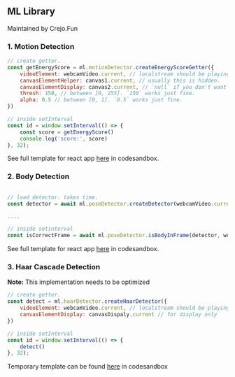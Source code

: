 ## ML Library

Maintained by Crejo.Fun

### 1. Motion Detection

```js
// create getter.
const getEnergyScore = ml.motionDetector.createEnergyScoreGetter({
    videoElement: webcamVideo.current, // localstream should be playing here
    canvasElementHelper: canvas1.current, // usually this is hidden.
    canvasElementDisplay: canvas2.current, // `null` if you don't want to do extra processing to display
    thresh: 150, // between [0, 255]. `150` works just fine.
    alpha: 0.5 // between [0, 1]. `0.5` works just fine.
})

// inside setInterval
const id = window.setInterval(() => {
    const score = getEnergyScore()
    console.log('score:', score)
}, 32);
```

See full template for react app [here](https://codesandbox.io/s/wispy-frost-lyx4p) in codesandbox.

### 2. Body Detection
```js

// load detector. takes time.
const detector = await ml.poseDetector.createDetector(webcamVideo.current);

....

// inside setinterval
const isCorrectFrame = await ml.poseDetector.isBodyInFrame(detector, webcamVideo.current);
```

See full template for react app [here](https://codesandbox.io/s/competent-bhabha-wh3hv?file=/src/App.js) in codesandbox.


### 3. Haar Cascade Detection

**Note:** This implementation needs to be optimized

```js
// create getter.
const detect = ml.haarDetector.createHaarDetector({
    videoElement: webcamVideo.current, // localstream should be playing here
    canvasElementDisplay: canvasDispaly.current // for display only
})

// inside setInterval
const id = window.setInterval(() => {
    detect()
}, 32);
```

Temporary template can be found [here](https://codesandbox.io/s/hidden-river-pqm5r) in codesandbox